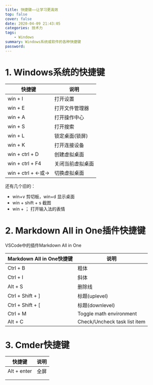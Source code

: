 ```yaml
---
title: 快捷键——让学习更高效
top: false
cover: false
date: 2020-04-09 21:43:05
categories: 技术力
tags:
    - Windows
summary: Windows系统或软件的各种快捷键
password:
---
```


# 1. Windows系统的快捷键

| 快捷键            | 说明             |
| ----------------- | ---------------- |
| win + I           | 打开设置         |
| win + E           | 打开文件管理器   |
| win + A           | 打开操作中心     |
| win + S           | 打开搜索         |
| win + L           | 锁定桌面(锁屏)   |
| win + K           | 打开连接设备     |
| win + ctrl + D    | 创建虚拟桌面     |
| win + ctrl + F4   | 关闭当前虚拟桌面 |
| win + ctrl + ←或→ | 切换虚拟桌面     |

还有几个旧的：
* win+v 剪切板，win+d 显示桌面
* win + shift + s 截图 
* win + ； 打开输入法的表情

# 2. Markdown All in One插件快捷键

VSCode中的插件Markdown All in One

| Markdown All in One快捷键 | 说明                         |
| ------------------------- | ---------------------------- |
| Ctrl + B                  | 粗体                         |
| Ctrl + I                  | 斜体                         |
| Alt + S                   | 删除线                       |
| Ctrl + Shift + ]          | 标题(uplevel)                |
| Ctrl + Shift + [          | 标题(downlevel)              |
| Ctrl + M                  | Toggle math environment      |
| Alt + C                   | Check/Uncheck task list item |

# 3. Cmder快捷键

| 快捷键      | 说明 |
| ----------- | ---- |
| Alt + enter | 全屏 |
|             |      |
|             |      |

